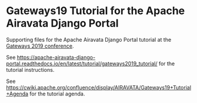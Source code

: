 # Gateways19 Tutorial for the Apache Airavata Django Portal

Supporting files for the Apache Airavata Django Portal tutorial at the
[Gateways 2019 conference](https://sciencegateways.org/web/gateways2019).

See
<https://apache-airavata-django-portal.readthedocs.io/en/latest/tutorial/gateways2019_tutorial/>
for the tutorial instructions.

See
<https://cwiki.apache.org/confluence/display/AIRAVATA/Gateways19+Tutorial+Agenda>
for the tutorial agenda.
